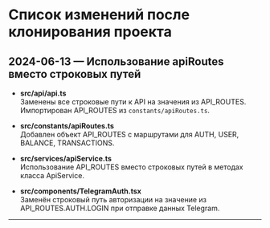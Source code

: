 # Список изменений после клонирования проекта

## 2024-06-13 — Использование apiRoutes вместо строковых путей

- **src/api/api.ts**  
  Заменены все строковые пути к API на значения из API_ROUTES. Импортирован API_ROUTES из `constants/apiRoutes.ts`.

- **src/constants/apiRoutes.ts**  
  Добавлен объект API_ROUTES с маршрутами для AUTH, USER, BALANCE, TRANSACTIONS.

- **src/services/apiService.ts**  
  Использование API_ROUTES вместо строковых путей в методах класса ApiService.

- **src/components/TelegramAuth.tsx**  
  Заменён строковый путь авторизации на значение из API_ROUTES.AUTH.LOGIN при отправке данных Telegram.

---
